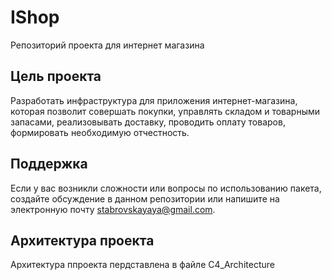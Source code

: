 # IShop
Репозиторий проекта для интернет магазина

## Цель проекта
Разработать инфраструктура для приложения интернет-магазина, которая позволит совершать покупки, управлять складом и товарными запасами, реализовывать доставку, проводить оплату товаров, формировать необходимую отчестность.

## Поддержка
Если у вас возникли сложности или вопросы по использованию пакета, создайте обсуждение в данном репозитории или напишите на электронную почту stabrovskayaya@gmail.com.

## Архитектура проекта
Архитектура ппроекта пердставлена в файле C4_Architecture
